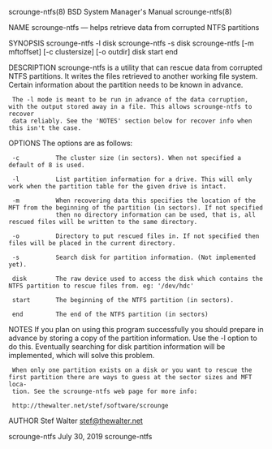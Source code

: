 scrounge-ntfs(8)                                            BSD System Manager's Manual                                           scrounge-ntfs(8)

NAME
     scrounge-ntfs — helps retrieve data from corrupted NTFS partitions

SYNOPSIS
     scrounge-ntfs -l disk
     scrounge-ntfs -s disk
     scrounge-ntfs [-m mftoffset] [-c clustersize] [-o outdir] disk start end

DESCRIPTION
     scrounge-ntfs is a utility that can rescue data from corrupted NTFS partitions. It writes the files retrieved to another working file system.
     Certain information about the partition needs to be known in advance.

     The -l mode is meant to be run in advance of the data corruption, with the output stored away in a file. This allows scrounge-ntfs to recover
     data reliably. See the 'NOTES' section below for recover info when this isn't the case.

OPTIONS
     The options are as follows:

     -c          The cluster size (in sectors). When not specified a default of 8 is used.

     -l          List partition information for a drive. This will only work when the partition table for the given drive is intact.

     -m          When recovering data this specifies the location of the MFT from the beginning of the partition (in sectors). If not specified
                 then no directory information can be used, that is, all rescued files will be written to the same directory.

     -o          Directory to put rescued files in. If not specified then files will be placed in the current directory.

     -s          Search disk for partition information. (Not implemented yet).

     disk        The raw device used to access the disk which contains the NTFS partition to rescue files from. eg: '/dev/hdc'

     start       The beginning of the NTFS partition (in sectors).

     end         The end of the NTFS partition (in sectors)

NOTES
     If you plan on using this program successfully you should prepare in advance by storing a copy of the partition information. Use the -l
     option to do this. Eventually searching for disk partition information will be implemented, which will solve this problem.

     When only one partition exists on a disk or you want to rescue the first partition there are ways to guess at the sector sizes and MFT loca‐
     tion. See the scrounge-ntfs web page for more info:

     http://thewalter.net/stef/software/scrounge

AUTHOR
     Stef Walter <stef@thewalter.net>

scrounge-ntfs                                                      July 30, 2019                                                     scrounge-ntfs

